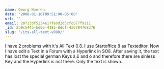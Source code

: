 ```yaml
---
name: Georg Hoeren
date: '2008-01-16T09:51:00-05:00'
url: ''
email: 20713bf5234e17fa8d2d5cfc877f9111
_id: 2b9c544b-bd05-4185-8ddf-4a6784768376
slug: '/its-all-text-v080/'
---
```


I have 2 problems with it's All Text 0.8. I use Startoffice 8 as Texteditor.
Now I have edit a Text in a Forum with a Hyperlink in SO8. After saving it,
the text has lost the special german Keys ä,ü and ö and therefore there are
sinless Key and the Hyperlink is not there. Only the text is shown.
